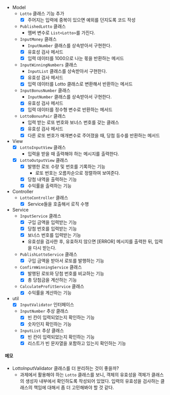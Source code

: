 - Model
    - `Lotto` 클래스 기능 추가
        - [x] 주어지는 입력에 중복이 있으면 예외를 던지도록 코드 작성
    - `PublishedLotto` 클래스
      - 멤버 변수로 `List<Lotto>`를 가진다.
    - `InputMoney` 클래스
      - `InputNumber` 클래스를 상속받아서 구현한다.
      - [x] 유효성 검사 메서드
      - [x] 입력 데이터를 1000으로 나눈 몫을 반환하는 메서드
    - `InputWinningNumbers` 클래스
      - `InputList` 클래스를 상속받아서 구현한다.
      - [x] 유효성 검사 메서드
      - [x] 입력 데이터를 Lotto 클래스로 변환해서 반환하는 메서드
    - `InputBonusNumber` 클래스
      - `InputNumber` 클래스를 상속받아서 구현한다.
      - [x] 유효성 검사 메서드
      - [x] 입력 데이터를 정수형 변수로 반환하는 메서드
    - `LottoBonusPair` 클래스
      - 입력 받는 로또 번호와 보너스 번호를 갖는 클래스
      - [x] 유효성 검사 메서드
      - [x] 다른 로또 번호가 매개변수로 주어졌을 때, 당첨 등수를 반환하는 메서드
- View
    - [x] `LottoInputView` 클래스
      - 입력을 받을 때 출력해야 하는 메시지를 출력한다.
    - [x] `LottoOutputView` 클래스
        - [x] 발행한 로또 수량 및 번호를 기록하는 기능
            - 로또 번호는 오름차순으로 정렬하여 보여준다.
        - [x] 당첨 내역을 출력하는 기능
        - [x] 수익률을 출력하는 기능
- Controller
    - `LottoController` 클래스
      - [x] Service들을 호출해서 로직 수행
- Service
  - `InputService` 클래스
    - [x] 구입 금액을 입력받는 기능
    - [x] 당첨 번호를 입력받는 기능
    - [x] 보너스 번호를 입력받는 기능
    - 유효성을 검사한 후, 유효하지 않으면 [ERROR] 메시지를 출력한 뒤, 입력을 다시 받는다.
  - `PublishLottoService` 클래스
    - [x] 구입 금액을 받아서 로또를 발행하는 기능
  - `ConfirmWinningService` 클래스
    - [x] 발행된 로또와 당첨 번호를 비교하는 기능
    - [x] 총 당첨금을 계산하는 기능
  - `CalculateProfitService` 클래스
    - [x] 수익률을 계산하는 기능
- util
    - [x] `InputValidator` 인터페이스
    - `InputNumber` 추상 클래스
      - [x] 빈 칸이 입력되었는지 확인하는 기능
      - [x] 숫자인지 확인하는 기능
    - `InputList` 추상 클래스
      - [x] 빈 칸이 입력되었는지 확인하는 기능
      - [x] 리스트가 빈 문자열을 포함하고 있는지 확인하는 기능
#### 메모
- LottoInputValidator 클래스를 더 분리하는 것이 좋을까?
    - 과제에서 활용해야 하는 `Lotto` 클래스를 보니, 객체의 유효성을 객체가 클래스의 생성자 내부에서 확인하도록 작성되어 있었다. 입력의 유효성을 검사하는 클래스의 책임에 대해서 좀 더 고민해봐야 할 것 같다.